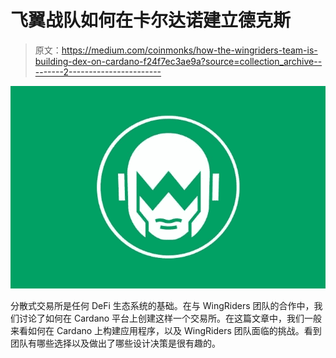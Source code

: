 # 飞翼战队如何在卡尔达诺建立德克斯

> 原文：<https://medium.com/coinmonks/how-the-wingriders-team-is-building-dex-on-cardano-f24f7ec3ae9a?source=collection_archive---------2----------------------->

![](img/3999c10b17989f519e7a3cfdad5b5401.png)

分散式交易所是任何 DeFi 生态系统的基础。在与 WingRiders 团队的合作中，我们讨论了如何在 Cardano 平台上创建这样一个交易所。在这篇文章中，我们一般来看如何在 Cardano 上构建应用程序，以及 WingRiders 团队面临的挑战。看到团队有哪些选择以及做出了哪些设计决策是很有趣的。